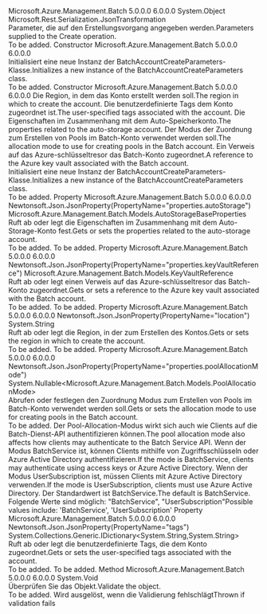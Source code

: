 <Type Name="BatchAccountCreateParameters" FullName="Microsoft.Azure.Management.Batch.Models.BatchAccountCreateParameters">
  <TypeSignature Language="C#" Value="public class BatchAccountCreateParameters" />
  <TypeSignature Language="ILAsm" Value=".class public auto ansi beforefieldinit BatchAccountCreateParameters extends System.Object" />
  <TypeSignature Language="DocId" Value="T:Microsoft.Azure.Management.Batch.Models.BatchAccountCreateParameters" />
  <TypeSignature Language="VB.NET" Value="Public Class BatchAccountCreateParameters" />
  <TypeSignature Language="F#" Value="type BatchAccountCreateParameters = class" />
  <AssemblyInfo>
    <AssemblyName>Microsoft.Azure.Management.Batch</AssemblyName>
    <AssemblyVersion>5.0.0.0</AssemblyVersion>
    <AssemblyVersion>6.0.0.0</AssemblyVersion>
  </AssemblyInfo>
  <Base>
    <BaseTypeName>System.Object</BaseTypeName>
  </Base>
  <Interfaces />
  <Attributes>
    <Attribute>
      <AttributeName>Microsoft.Rest.Serialization.JsonTransformation</AttributeName>
    </Attribute>
  </Attributes>
  <Docs>
    <summary>
            <span data-ttu-id="0069b-101">Parameter, die auf den Erstellungsvorgang angegeben werden.</span><span class="sxs-lookup"><span data-stu-id="0069b-101">Parameters supplied to the Create operation.</span></span>
            </summary>
    <remarks>To be added.</remarks>
  </Docs>
  <Members>
    <Member MemberName=".ctor">
      <MemberSignature Language="C#" Value="public BatchAccountCreateParameters ();" />
      <MemberSignature Language="ILAsm" Value=".method public hidebysig specialname rtspecialname instance void .ctor() cil managed" />
      <MemberSignature Language="DocId" Value="M:Microsoft.Azure.Management.Batch.Models.BatchAccountCreateParameters.#ctor" />
      <MemberSignature Language="VB.NET" Value="Public Sub New ()" />
      <MemberType>Constructor</MemberType>
      <AssemblyInfo>
        <AssemblyName>Microsoft.Azure.Management.Batch</AssemblyName>
        <AssemblyVersion>5.0.0.0</AssemblyVersion>
        <AssemblyVersion>6.0.0.0</AssemblyVersion>
      </AssemblyInfo>
      <Parameters />
      <Docs>
        <summary>
            <span data-ttu-id="0069b-102">Initialisiert eine neue Instanz der BatchAccountCreateParameters-Klasse.</span><span class="sxs-lookup"><span data-stu-id="0069b-102">Initializes a new instance of the BatchAccountCreateParameters class.</span></span>
            </summary>
        <remarks>To be added.</remarks>
      </Docs>
    </Member>
    <Member MemberName=".ctor">
      <MemberSignature Language="C#" Value="public BatchAccountCreateParameters (string location, System.Collections.Generic.IDictionary&lt;string,string&gt; tags = null, Microsoft.Azure.Management.Batch.Models.AutoStorageBaseProperties autoStorage = null, Nullable&lt;Microsoft.Azure.Management.Batch.Models.PoolAllocationMode&gt; poolAllocationMode = null, Microsoft.Azure.Management.Batch.Models.KeyVaultReference keyVaultReference = null);" />
      <MemberSignature Language="ILAsm" Value=".method public hidebysig specialname rtspecialname instance void .ctor(string location, class System.Collections.Generic.IDictionary`2&lt;string, string&gt; tags, class Microsoft.Azure.Management.Batch.Models.AutoStorageBaseProperties autoStorage, valuetype System.Nullable`1&lt;valuetype Microsoft.Azure.Management.Batch.Models.PoolAllocationMode&gt; poolAllocationMode, class Microsoft.Azure.Management.Batch.Models.KeyVaultReference keyVaultReference) cil managed" />
      <MemberSignature Language="DocId" Value="M:Microsoft.Azure.Management.Batch.Models.BatchAccountCreateParameters.#ctor(System.String,System.Collections.Generic.IDictionary{System.String,System.String},Microsoft.Azure.Management.Batch.Models.AutoStorageBaseProperties,System.Nullable{Microsoft.Azure.Management.Batch.Models.PoolAllocationMode},Microsoft.Azure.Management.Batch.Models.KeyVaultReference)" />
      <MemberSignature Language="F#" Value="new Microsoft.Azure.Management.Batch.Models.BatchAccountCreateParameters : string * System.Collections.Generic.IDictionary&lt;string, string&gt; * Microsoft.Azure.Management.Batch.Models.AutoStorageBaseProperties * Nullable&lt;Microsoft.Azure.Management.Batch.Models.PoolAllocationMode&gt; * Microsoft.Azure.Management.Batch.Models.KeyVaultReference -&gt; Microsoft.Azure.Management.Batch.Models.BatchAccountCreateParameters" Usage="new Microsoft.Azure.Management.Batch.Models.BatchAccountCreateParameters (location, tags, autoStorage, poolAllocationMode, keyVaultReference)" />
      <MemberType>Constructor</MemberType>
      <AssemblyInfo>
        <AssemblyName>Microsoft.Azure.Management.Batch</AssemblyName>
        <AssemblyVersion>5.0.0.0</AssemblyVersion>
        <AssemblyVersion>6.0.0.0</AssemblyVersion>
      </AssemblyInfo>
      <Parameters>
        <Parameter Name="location" Type="System.String" />
        <Parameter Name="tags" Type="System.Collections.Generic.IDictionary&lt;System.String,System.String&gt;" />
        <Parameter Name="autoStorage" Type="Microsoft.Azure.Management.Batch.Models.AutoStorageBaseProperties" />
        <Parameter Name="poolAllocationMode" Type="System.Nullable&lt;Microsoft.Azure.Management.Batch.Models.PoolAllocationMode&gt;" />
        <Parameter Name="keyVaultReference" Type="Microsoft.Azure.Management.Batch.Models.KeyVaultReference" />
      </Parameters>
      <Docs>
        <param name="location"><span data-ttu-id="0069b-103">Die Region, in dem das Konto erstellt werden soll.</span><span class="sxs-lookup"><span data-stu-id="0069b-103">The region in which to create the account.</span></span></param>
        <param name="tags"><span data-ttu-id="0069b-104">Die benutzerdefinierte Tags dem Konto zugeordnet ist.</span><span class="sxs-lookup"><span data-stu-id="0069b-104">The user-specified tags associated with the account.</span></span></param>
        <param name="autoStorage"><span data-ttu-id="0069b-105">Die Eigenschaften im Zusammenhang mit dem Auto-Speicherkonto.</span><span class="sxs-lookup"><span data-stu-id="0069b-105">The properties related to the auto-storage account.</span></span></param>
        <param name="poolAllocationMode"><span data-ttu-id="0069b-106">Der Modus der Zuordnung zum Erstellen von Pools im Batch-Konto verwendet werden soll.</span><span class="sxs-lookup"><span data-stu-id="0069b-106">The allocation mode to use for creating pools in the Batch account.</span></span></param>
        <param name="keyVaultReference"><span data-ttu-id="0069b-107">Ein Verweis auf das Azure-schlüsseltresor das Batch-Konto zugeordnet.</span><span class="sxs-lookup"><span data-stu-id="0069b-107">A reference to the Azure key vault associated with the Batch account.</span></span></param>
        <summary>
            <span data-ttu-id="0069b-108">Initialisiert eine neue Instanz der BatchAccountCreateParameters-Klasse.</span><span class="sxs-lookup"><span data-stu-id="0069b-108">Initializes a new instance of the BatchAccountCreateParameters class.</span></span>
            </summary>
        <remarks>To be added.</remarks>
      </Docs>
    </Member>
    <Member MemberName="AutoStorage">
      <MemberSignature Language="C#" Value="public Microsoft.Azure.Management.Batch.Models.AutoStorageBaseProperties AutoStorage { get; set; }" />
      <MemberSignature Language="ILAsm" Value=".property instance class Microsoft.Azure.Management.Batch.Models.AutoStorageBaseProperties AutoStorage" />
      <MemberSignature Language="DocId" Value="P:Microsoft.Azure.Management.Batch.Models.BatchAccountCreateParameters.AutoStorage" />
      <MemberSignature Language="VB.NET" Value="Public Property AutoStorage As AutoStorageBaseProperties" />
      <MemberSignature Language="F#" Value="member this.AutoStorage : Microsoft.Azure.Management.Batch.Models.AutoStorageBaseProperties with get, set" Usage="Microsoft.Azure.Management.Batch.Models.BatchAccountCreateParameters.AutoStorage" />
      <MemberType>Property</MemberType>
      <AssemblyInfo>
        <AssemblyName>Microsoft.Azure.Management.Batch</AssemblyName>
        <AssemblyVersion>5.0.0.0</AssemblyVersion>
        <AssemblyVersion>6.0.0.0</AssemblyVersion>
      </AssemblyInfo>
      <Attributes>
        <Attribute>
          <AttributeName>Newtonsoft.Json.JsonProperty(PropertyName="properties.autoStorage")</AttributeName>
        </Attribute>
      </Attributes>
      <ReturnValue>
        <ReturnType>Microsoft.Azure.Management.Batch.Models.AutoStorageBaseProperties</ReturnType>
      </ReturnValue>
      <Docs>
        <summary>
            <span data-ttu-id="0069b-109">Ruft ab oder legt die Eigenschaften im Zusammenhang mit dem Auto-Storage-Konto fest.</span><span class="sxs-lookup"><span data-stu-id="0069b-109">Gets or sets the properties related to the auto-storage account.</span></span>
            </summary>
        <value>To be added.</value>
        <remarks>To be added.</remarks>
      </Docs>
    </Member>
    <Member MemberName="KeyVaultReference">
      <MemberSignature Language="C#" Value="public Microsoft.Azure.Management.Batch.Models.KeyVaultReference KeyVaultReference { get; set; }" />
      <MemberSignature Language="ILAsm" Value=".property instance class Microsoft.Azure.Management.Batch.Models.KeyVaultReference KeyVaultReference" />
      <MemberSignature Language="DocId" Value="P:Microsoft.Azure.Management.Batch.Models.BatchAccountCreateParameters.KeyVaultReference" />
      <MemberSignature Language="VB.NET" Value="Public Property KeyVaultReference As KeyVaultReference" />
      <MemberSignature Language="F#" Value="member this.KeyVaultReference : Microsoft.Azure.Management.Batch.Models.KeyVaultReference with get, set" Usage="Microsoft.Azure.Management.Batch.Models.BatchAccountCreateParameters.KeyVaultReference" />
      <MemberType>Property</MemberType>
      <AssemblyInfo>
        <AssemblyName>Microsoft.Azure.Management.Batch</AssemblyName>
        <AssemblyVersion>5.0.0.0</AssemblyVersion>
        <AssemblyVersion>6.0.0.0</AssemblyVersion>
      </AssemblyInfo>
      <Attributes>
        <Attribute>
          <AttributeName>Newtonsoft.Json.JsonProperty(PropertyName="properties.keyVaultReference")</AttributeName>
        </Attribute>
      </Attributes>
      <ReturnValue>
        <ReturnType>Microsoft.Azure.Management.Batch.Models.KeyVaultReference</ReturnType>
      </ReturnValue>
      <Docs>
        <summary>
            <span data-ttu-id="0069b-110">Ruft ab oder legt einen Verweis auf das Azure-schlüsseltresor das Batch-Konto zugeordnet.</span><span class="sxs-lookup"><span data-stu-id="0069b-110">Gets or sets a reference to the Azure key vault associated with the Batch account.</span></span>
            </summary>
        <value>To be added.</value>
        <remarks>To be added.</remarks>
      </Docs>
    </Member>
    <Member MemberName="Location">
      <MemberSignature Language="C#" Value="public string Location { get; set; }" />
      <MemberSignature Language="ILAsm" Value=".property instance string Location" />
      <MemberSignature Language="DocId" Value="P:Microsoft.Azure.Management.Batch.Models.BatchAccountCreateParameters.Location" />
      <MemberSignature Language="VB.NET" Value="Public Property Location As String" />
      <MemberSignature Language="F#" Value="member this.Location : string with get, set" Usage="Microsoft.Azure.Management.Batch.Models.BatchAccountCreateParameters.Location" />
      <MemberType>Property</MemberType>
      <AssemblyInfo>
        <AssemblyName>Microsoft.Azure.Management.Batch</AssemblyName>
        <AssemblyVersion>5.0.0.0</AssemblyVersion>
        <AssemblyVersion>6.0.0.0</AssemblyVersion>
      </AssemblyInfo>
      <Attributes>
        <Attribute>
          <AttributeName>Newtonsoft.Json.JsonProperty(PropertyName="location")</AttributeName>
        </Attribute>
      </Attributes>
      <ReturnValue>
        <ReturnType>System.String</ReturnType>
      </ReturnValue>
      <Docs>
        <summary>
            <span data-ttu-id="0069b-111">Ruft ab oder legt die Region, in der zum Erstellen des Kontos.</span><span class="sxs-lookup"><span data-stu-id="0069b-111">Gets or sets the region in which to create the account.</span></span>
            </summary>
        <value>To be added.</value>
        <remarks>To be added.</remarks>
      </Docs>
    </Member>
    <Member MemberName="PoolAllocationMode">
      <MemberSignature Language="C#" Value="public Nullable&lt;Microsoft.Azure.Management.Batch.Models.PoolAllocationMode&gt; PoolAllocationMode { get; set; }" />
      <MemberSignature Language="ILAsm" Value=".property instance valuetype System.Nullable`1&lt;valuetype Microsoft.Azure.Management.Batch.Models.PoolAllocationMode&gt; PoolAllocationMode" />
      <MemberSignature Language="DocId" Value="P:Microsoft.Azure.Management.Batch.Models.BatchAccountCreateParameters.PoolAllocationMode" />
      <MemberSignature Language="VB.NET" Value="Public Property PoolAllocationMode As Nullable(Of PoolAllocationMode)" />
      <MemberSignature Language="F#" Value="member this.PoolAllocationMode : Nullable&lt;Microsoft.Azure.Management.Batch.Models.PoolAllocationMode&gt; with get, set" Usage="Microsoft.Azure.Management.Batch.Models.BatchAccountCreateParameters.PoolAllocationMode" />
      <MemberType>Property</MemberType>
      <AssemblyInfo>
        <AssemblyName>Microsoft.Azure.Management.Batch</AssemblyName>
        <AssemblyVersion>5.0.0.0</AssemblyVersion>
        <AssemblyVersion>6.0.0.0</AssemblyVersion>
      </AssemblyInfo>
      <Attributes>
        <Attribute>
          <AttributeName>Newtonsoft.Json.JsonProperty(PropertyName="properties.poolAllocationMode")</AttributeName>
        </Attribute>
      </Attributes>
      <ReturnValue>
        <ReturnType>System.Nullable&lt;Microsoft.Azure.Management.Batch.Models.PoolAllocationMode&gt;</ReturnType>
      </ReturnValue>
      <Docs>
        <summary>
            <span data-ttu-id="0069b-112">Abrufen oder festlegen den Zuordnung Modus zum Erstellen von Pools im Batch-Konto verwendet werden soll.</span><span class="sxs-lookup"><span data-stu-id="0069b-112">Gets or sets the allocation mode to use for creating pools in the Batch account.</span></span>
            </summary>
        <value>To be added.</value>
        <remarks>
            <span data-ttu-id="0069b-113">Der Pool-Allocation-Modus wirkt sich auch wie Clients auf die Batch-Dienst-API authentifizieren können.</span><span class="sxs-lookup"><span data-stu-id="0069b-113">The pool allocation mode also affects how clients may authenticate to the Batch Service API.</span></span> <span data-ttu-id="0069b-114">Wenn der Modus BatchService ist, können Clients mithilfe von Zugriffsschlüsseln oder Azure Active Directory authentifizieren.</span><span class="sxs-lookup"><span data-stu-id="0069b-114">If the mode is BatchService, clients may authenticate using access keys or Azure Active Directory.</span></span> <span data-ttu-id="0069b-115">Wenn der Modus UserSubscription ist, müssen Clients mit Azure Active Directory verwenden.</span><span class="sxs-lookup"><span data-stu-id="0069b-115">If the mode is UserSubscription, clients must use Azure Active Directory.</span></span>
            <span data-ttu-id="0069b-116">Der Standardwert ist BatchService.</span><span class="sxs-lookup"><span data-stu-id="0069b-116">The default is BatchService.</span></span> <span data-ttu-id="0069b-117">Folgende Werte sind möglich: "BatchService", "UserSubscription"</span><span class="sxs-lookup"><span data-stu-id="0069b-117">Possible values include: 'BatchService', 'UserSubscription'</span></span>
            </remarks>
      </Docs>
    </Member>
    <Member MemberName="Tags">
      <MemberSignature Language="C#" Value="public System.Collections.Generic.IDictionary&lt;string,string&gt; Tags { get; set; }" />
      <MemberSignature Language="ILAsm" Value=".property instance class System.Collections.Generic.IDictionary`2&lt;string, string&gt; Tags" />
      <MemberSignature Language="DocId" Value="P:Microsoft.Azure.Management.Batch.Models.BatchAccountCreateParameters.Tags" />
      <MemberSignature Language="VB.NET" Value="Public Property Tags As IDictionary(Of String, String)" />
      <MemberSignature Language="F#" Value="member this.Tags : System.Collections.Generic.IDictionary&lt;string, string&gt; with get, set" Usage="Microsoft.Azure.Management.Batch.Models.BatchAccountCreateParameters.Tags" />
      <MemberType>Property</MemberType>
      <AssemblyInfo>
        <AssemblyName>Microsoft.Azure.Management.Batch</AssemblyName>
        <AssemblyVersion>5.0.0.0</AssemblyVersion>
        <AssemblyVersion>6.0.0.0</AssemblyVersion>
      </AssemblyInfo>
      <Attributes>
        <Attribute>
          <AttributeName>Newtonsoft.Json.JsonProperty(PropertyName="tags")</AttributeName>
        </Attribute>
      </Attributes>
      <ReturnValue>
        <ReturnType>System.Collections.Generic.IDictionary&lt;System.String,System.String&gt;</ReturnType>
      </ReturnValue>
      <Docs>
        <summary>
            <span data-ttu-id="0069b-118">Ruft ab oder legt die benutzerdefinierte Tags, die dem Konto zugeordnet.</span><span class="sxs-lookup"><span data-stu-id="0069b-118">Gets or sets the user-specified tags associated with the account.</span></span>
            </summary>
        <value>To be added.</value>
        <remarks>To be added.</remarks>
      </Docs>
    </Member>
    <Member MemberName="Validate">
      <MemberSignature Language="C#" Value="public virtual void Validate ();" />
      <MemberSignature Language="ILAsm" Value=".method public hidebysig newslot virtual instance void Validate() cil managed" />
      <MemberSignature Language="DocId" Value="M:Microsoft.Azure.Management.Batch.Models.BatchAccountCreateParameters.Validate" />
      <MemberSignature Language="VB.NET" Value="Public Overridable Sub Validate ()" />
      <MemberSignature Language="F#" Value="abstract member Validate : unit -&gt; unit&#xA;override this.Validate : unit -&gt; unit" Usage="batchAccountCreateParameters.Validate " />
      <MemberType>Method</MemberType>
      <AssemblyInfo>
        <AssemblyName>Microsoft.Azure.Management.Batch</AssemblyName>
        <AssemblyVersion>5.0.0.0</AssemblyVersion>
        <AssemblyVersion>6.0.0.0</AssemblyVersion>
      </AssemblyInfo>
      <ReturnValue>
        <ReturnType>System.Void</ReturnType>
      </ReturnValue>
      <Parameters />
      <Docs>
        <summary>
            <span data-ttu-id="0069b-119">Überprüfen Sie das Objekt.</span><span class="sxs-lookup"><span data-stu-id="0069b-119">Validate the object.</span></span>
            </summary>
        <remarks>To be added.</remarks>
        <exception cref="T:Microsoft.Rest.ValidationException">
            <span data-ttu-id="0069b-120">Wird ausgelöst, wenn die Validierung fehlschlägt</span><span class="sxs-lookup"><span data-stu-id="0069b-120">Thrown if validation fails</span></span>
            </exception>
      </Docs>
    </Member>
  </Members>
</Type>